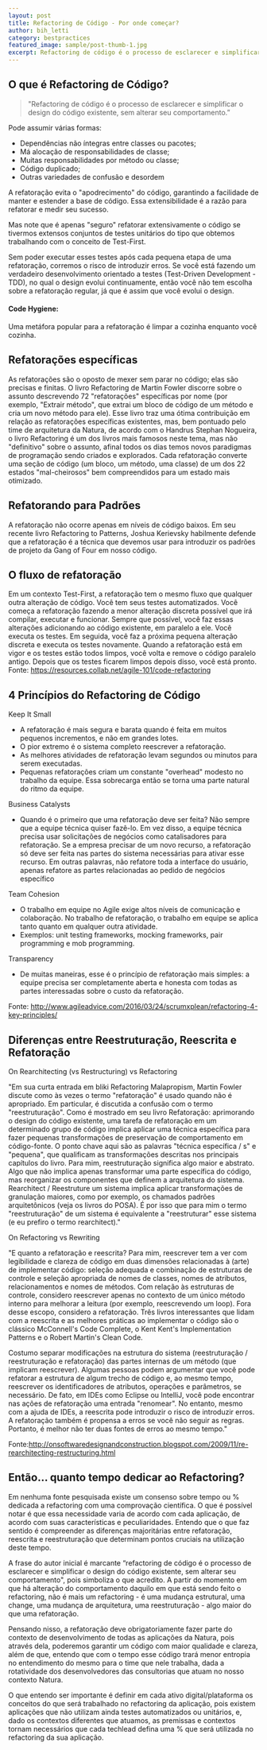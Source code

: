 ```yaml
---
layout: post
title: Refactoring de Código - Por onde começar?
author: bih_letti
category: bestpractices
featured_image: sample/post-thumb-1.jpg
excerpt: Refactoring de código é o processo de esclarecer e simplificar o design do código existente, sem alterar seu comportamento.
---
```


## O que é Refactoring de Código?

> "Refactoring de código é o processo de esclarecer e simplificar o design do código existente, sem alterar seu comportamento.”

Pode assumir várias formas:

* Dependências não íntegras entre classes ou pacotes;
* Má alocação de responsabilidades de classe;
* Muitas responsabilidades por método ou classe;
* Código duplicado;
* Outras variedades de confusão e desordem

A refatoração evita o "apodrecimento" do código, garantindo a facilidade de manter e estender a base de código. Essa extensibilidade é a razão para refatorar e medir seu sucesso.

Mas note que é apenas "seguro" refatorar extensivamente o código se tivermos extensos conjuntos de testes unitários do tipo que obtemos trabalhando com o conceito de Test-First.

Sem poder executar esses testes após cada pequena etapa de uma refatoração, corremos o risco de introduzir erros. Se você está fazendo um verdadeiro desenvolvimento orientado a testes (Test-Driven Development - TDD), no qual o design evolui continuamente, então você não tem escolha sobre a refatoração regular, já que é assim que você evolui o design.

#### Code Hygiene:

Uma metáfora popular para a refatoração é limpar a cozinha enquanto você cozinha.

## Refatorações específicas

As refatorações são o oposto de mexer sem parar no código; elas são precisas e finitas. O livro Refactoring de Martin Fowler discorre sobre o assunto descrevendo 72 "refatorações" específicas por nome (por exemplo, "Extrair método", que extrai um bloco de código de um método e cria um novo método para ele). Esse livro traz uma ótima contribuição em relação as refatorações específicas existentes, mas, bem pontuado pelo time de arquitetura da Natura, de acordo com o Handrus Stephan Nogueira, o livro Refactoring é um dos livros mais famosos neste tema, mas não "definitivo" sobre o assunto, afinal todos os dias temos novos paradigmas de programação sendo criados e explorados.
Cada refatoração converte uma seção de código (um bloco, um método, uma classe) de um dos 22 estados "mal-cheirosos" bem compreendidos para um estado mais otimizado.

## Refatorando para Padrões

A refatoração não ocorre apenas em níveis de código baixos. Em seu recente livro Refactoring to Patterns, Joshua Kerievsky habilmente defende que a refatoração é a técnica que devemos usar para introduzir os padrões de projeto da Gang of Four em nosso código.

## O fluxo de refatoração

Em um contexto Test-First, a refatoração tem o mesmo fluxo que qualquer outra alteração de código. Você tem seus testes automatizados. Você começa a refatoração fazendo a menor alteração discreta possível que irá compilar, executar e funcionar. Sempre que possível, você faz essas alterações adicionando ao código existente, em paralelo a ele. Você executa os testes. Em seguida, você faz a próxima pequena alteração discreta e executa os testes novamente. Quando a refatoração está em vigor e os testes estão todos limpos, você volta e remove o código paralelo antigo. Depois que os testes ficarem limpos depois disso, você está pronto.
Fonte:  https://resources.collab.net/agile-101/code-refactoring

## 4 Princípios do Refactoring de Código

Keep It Small
* A refatoração é mais segura e barata quando é feita em muitos pequenos incrementos, e não em grandes lotes.
* O pior extremo é o sistema completo reescrever a refatoração.
* As melhores atividades de refatoração levam segundos ou minutos para serem executadas.
* Pequenas refatorações criam um constante "overhead" modesto no trabalho da equipe. Essa sobrecarga então se torna uma parte natural do ritmo da equipe. 

Business Catalysts

* Quando é o primeiro que uma refatoração deve ser feita? Não sempre que a equipe técnica quiser fazê-lo. Em vez disso, a equipe técnica precisa usar solicitações de negócios como catalisadores para refatoração. Se a empresa precisar de um novo recurso, a refatoração só deve ser feita nas partes do sistema necessárias para ativar esse recurso. Em outras palavras, não refatore toda a interface do usuário, apenas refatore as partes relacionadas ao pedido de negócios específico

Team Cohesion
* O trabalho em equipe no Agile exige altos níveis de comunicação e colaboração. No trabalho de refatoração, o trabalho em equipe se aplica tanto quanto em qualquer outra atividade.
* Exemplos: unit testing frameworks,  mocking frameworks, pair programming e mob programming.

Transparency

* De muitas maneiras, esse é o princípio de refatoração mais simples: a equipe precisa ser completamente aberta e honesta com todas as partes interessadas sobre o custo da refatoração.

Fonte: http://www.agileadvice.com/2016/03/24/scrumxplean/refactoring-4-key-principles/

## Diferenças entre Reestruturação, Reescrita e Refatoração

On Rearchitecting (vs Restructuring) vs Refactoring

"Em sua curta entrada em bliki Refactoring Malapropism, Martin Fowler discute como às vezes o termo "refatoração" é usado quando não é apropriado. Em particular, é discutida a confusão com o termo "reestruturação". Como é mostrado em seu livro Refatoração: aprimorando o design do código existente, uma tarefa de refatoração em um determinado grupo de código implica aplicar uma técnica específica para fazer pequenas transformações de preservação de comportamento em código-fonte. O ponto chave aqui são as palavras "técnica específica / s" e "pequena", que qualificam as transformações descritas nos principais capítulos do livro. Para mim, reestruturação significa algo maior e abstrato. Algo que não implica apenas transformar uma parte específica do código, mas reorganizar os componentes que definem a arquitetura do sistema. Rearchitect / Reestruture um sistema implica aplicar transformações de granulação maiores, como por exemplo, os chamados padrões arquitetônicos (veja os livros do POSA). É por isso que para mim o termo "reestruturação" de um sistema é equivalente a "reestruturar" esse sistema (e eu prefiro o termo rearchitect)."


On Refactoring vs Rewriting

"E quanto a refatoração e reescrita? Para mim, reescrever tem a ver com legibilidade e clareza de código em duas dimensões relacionadas à (arte) de implementar código: seleção adequada e combinação de estruturas de controle e seleção apropriada de nomes de classes, nomes de atributos, relacionamentos e nomes de métodos. Com relação às estruturas de controle, considero reescrever apenas no contexto de um único método interno para melhorar a leitura (por exemplo, reescrevendo um loop). Fora desse escopo, considero a refatoração. Três livros interessantes que lidam com a reescrita e as melhores práticas ao implementar o código são o clássico McConnell's Code Complete, o Kent Kent's Implementation Patterns e o Robert Martin's Clean Code.

Costumo separar modificações na estrutura do sistema (reestruturação / reestruturação e refatoração) das partes internas de um método (que implicam reescrever). Algumas pessoas podem argumentar que você pode refatorar a estrutura de algum trecho de código e, ao mesmo tempo, reescrever os identificadores de atributos, operações e parâmetros, se necessário. De fato, em IDEs como Eclipse ou IntelliJ, você pode encontrar nas ações de refatoração uma entrada "renomear". No entanto, mesmo com a ajuda de IDEs, a reescrita pode introduzir o risco de introduzir erros. A refatoração também é propensa a erros se você não seguir as regras. Portanto, é melhor não ter duas fontes de erros ao mesmo tempo."

Fonte:http://onsoftwaredesignandconstruction.blogspot.com/2009/11/re-rearchitecting-restructuring.html

## Então... quanto tempo dedicar ao Refactoring?

Em nenhuma fonte pesquisada existe um consenso sobre tempo ou % dedicada a refactoring com uma comprovação científica. O que é possível notar é que essa necessidade varia de acordo com cada aplicação, de acordo com suas características e peculiaridades. Entendo que o que faz sentido é compreender as diferenças majoritárias entre refatoração, reescrita e reestruturação que determinam pontos cruciais na utilização deste tempo.

A frase do autor inicial é marcante “refactoring de código é o processo de esclarecer e simplificar o design do código existente, sem alterar seu comportamento", pois simboliza o que acredito. A partir do momento em que há alteração do comportamento daquilo em que está sendo feito o refactoring, não é mais um refactoring - é uma mudança estrutural, uma change, uma mudança de arquitetura, uma reestruturação - algo maior do que uma refatoração.

Pensando nisso, a refatoração deve obrigatoriamente fazer parte do contexto de desenvolvimento de todas as aplicações da Natura, pois através dela, poderemos garantir um código com maior qualidade e clareza, além de que, entendo que com o tempo esse código trará menor entropia no entendimento do mesmo para o time que nele trabalha, dada a rotatividade dos desenvolvedores das consultorias que atuam no nosso contexto Natura.

O que entendo ser importante é definir em cada ativo digital/plataforma os conceitos do que será trabalhado no refactoring da aplicação, pois existem aplicações que não utilizam ainda testes automatizados ou unitários, e, dado os contextos diferentes que atuamos, as premissas e contextos tornam necessários que cada techlead defina uma % que será utilizada no refactoring da sua aplicação.
